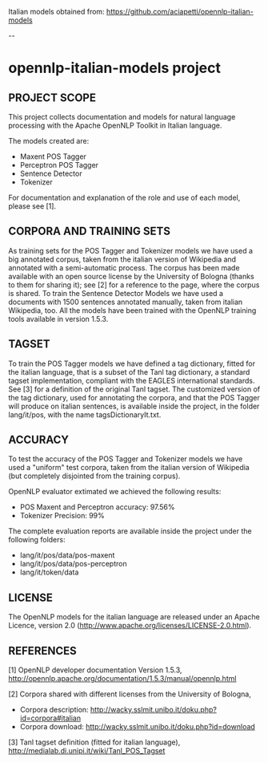 Italian models obtained from: 
https://github.com/aciapetti/opennlp-italian-models

-- 

opennlp-italian-models project
==============================

PROJECT SCOPE
-------------------------

This project collects documentation and models for natural language processing with the Apache OpenNLP Toolkit in Italian language.

The models created are:
  - Maxent POS Tagger
  - Perceptron POS Tagger 
  - Sentence Detector
  - Tokenizer

For documentation and explanation of the role and use of each model, please see [1].


CORPORA AND TRAINING SETS
-------------------------

As training sets for the POS Tagger and Tokenizer models we have used a big annotated corpus, taken from the italian version of Wikipedia and annotated with a semi-automatic process.
The corpus has been made available with an open source license by the University of Bologna (thanks to them for sharing it); see [2] for a reference to the page, where the corpus is shared.
To train the Sentence Detector Models we have used a documents with 1500 sentences annotated manually, taken from italian Wikipedia, too.
All the models have been trained with the OpenNLP training tools available in version 1.5.3.


TAGSET
-------------------------

To train the POS Tagger models we have defined a tag dictionary, fitted for the italian language, that is a subset of the Tanl tag dictionary, a standard tagset implementation, compliant with the EAGLES international standards. See [3] for a definition of the original Tanl tagset.
The customized version of the tag dictionary, used for annotating the corpora, and that the POS Tagger will produce on italian sentences, is available inside the project, in the folder lang/it/pos, with the name tagsDictionaryIt.txt.


ACCURACY
-------------------------

To test the accuracy of the POS Tagger and Tokenizer models we have used a "uniform" test corpora, taken from the italian version of Wikipedia (but completely disjointed from the training corpus).

OpenNLP evaluator extimated we achieved the following results:
  - POS Maxent and Perceptron accuracy: 97.56%
  - Tokenizer Precision: 99%

The complete evaluation reports are available inside the project under the following folders: 
  - lang/it/pos/data/pos-maxent
  - lang/it/pos/data/pos-perceptron
  - lang/it/token/data


LICENSE
-------------------------

The OpenNLP models for the italian language are released under an Apache Licence, version 2.0
(http://www.apache.org/licenses/LICENSE-2.0.html).


REFERENCES
-------------------------

[1] OpenNLP developer documentation Version 1.5.3,
http://opennlp.apache.org/documentation/1.5.3/manual/opennlp.html

[2] Corpora shared with different licenses from the University of Bologna,
  - Corpora description: http://wacky.sslmit.unibo.it/doku.php?id=corpora#italian
  - Corpora download: http://wacky.sslmit.unibo.it/doku.php?id=download

[3] Tanl tagset definition (fitted for italian language),
http://medialab.di.unipi.it/wiki/Tanl_POS_Tagset
